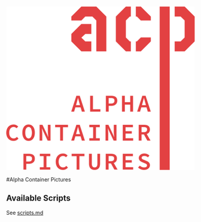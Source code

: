 ![Logo Alpha Container Pictures](public/logo.svg)

#Alpha Container Pictures

## Available Scripts

See [scripts.md](scripts.md)
